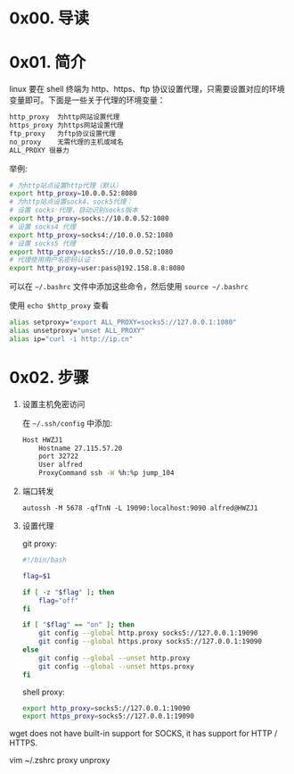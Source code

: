 # 0x00. 导读

# 0x01. 简介

linux 要在 shell 终端为 http、https、ftp 协议设置代理，只需要设置对应的环境变量即可。下面是一些关于代理的环境变量：

```bash
http_proxy	为http网站设置代理
https_proxy	为https网站设置代理
ftp_proxy	为ftp协议设置代理
no_proxy	无需代理的主机或域名
ALL_PROXY 很暴力
```

举例:
```bash
# 为http站点设置http代理（默认）
export http_proxy=10.0.0.52:8080
# 为http站点设置sock4、sock5代理：
# 设置 socks 代理，自动识别socks版本
export http_proxy=socks://10.0.0.52:1080
# 设置 socks4 代理
export http_proxy=socks4://10.0.0.52:1080
# 设置 socks5 代理
export http_proxy=socks5://10.0.0.52:1080
# 代理使用用户名密码认证：
export http_proxy=user:pass@192.158.8.8:8080
```

可以在 `~/.bashrc` 文件中添加这些命令，然后使用 `source ~/.bashrc`

使用 `echo $http_proxy` 查看

```bash
alias setproxy="export ALL_PROXY=socks5://127.0.0.1:1080"
alias unsetproxy="unset ALL_PROXY"
alias ip="curl -i http://ip.cn"
```

# 0x02. 步骤

1. 设置主机免密访问

    在 `~/.ssh/config` 中添加: 
    ```bash
    Host HWZJ1
        Hostname 27.115.57.20
        port 32722
        User alfred
        ProxyCommand ssh -W %h:%p jump_104
    ```

2. 端口转发

    `autossh -M 5678 -qfTnN -L 19090:localhost:9090 alfred@HWZJ1`

3. 设置代理

    git proxy:
    ```bash
    #!/bin/bash

    flag=$1

    if [ -z "$flag" ]; then
        flag="off"
    fi

    if [ "$flag" == "on" ]; then
        git config --global http.proxy socks5://127.0.0.1:19090
        git config --global https.proxy socks5://127.0.0.1:19090
    else
        git config --global --unset http.proxy
        git config --global --unset https.proxy
    fi
    ```

    shell proxy:
    ```bash
    export http_proxy=socks5://127.0.0.1:19090
    export https_proxy=socks5://127.0.0.1:19090
    ```

wget does not have built-in support for SOCKS, it has support for HTTP / HTTPS.

vim ~/.zshrc
proxy
unproxy